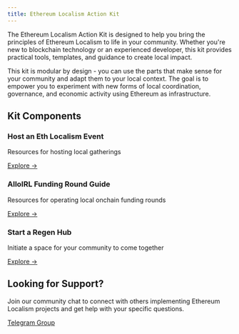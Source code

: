 ```yaml
---
title: Ethereum Localism Action Kit
---
```

The Ethereum Localism Action Kit is designed to help you bring the principles of Ethereum Localism to life in your community. Whether you're new to blockchain technology or an experienced developer, this kit provides practical tools, templates, and guidance to create local impact.

This kit is modular by design - you can use the parts that make sense for your community and adapt them to your local context. The goal is to empower you to experiment with new forms of local coordination, governance, and economic activity using Ethereum as infrastructure.

## Kit Components

<div class="home-grid">
  <div class="home-card">
    <h3>Host an Eth Localism Event</h3>
    <p>Resources for hosting local gatherings</p>
    <a href="/introduction">Explore →</a>
  </div>
  
  <div class="home-card">
    <h3>AlloIRL Funding Round Guide</h3>
    <p>Resources for operating local onchain funding rounds</p>
    <a href="/library">Explore →</a>
  </div>
  
  <div class="home-card">
    <h3>Start a Regen Hub</h3>
    <p>Initiate a space for your community to come together</p>
    <a href="/library/Implementation-Guides/Regen-Hub-Playbook">Explore →</a>
  </div>
</div>

## Looking for Support?

Join our community chat to connect with others implementing Ethereum Localism projects and get help with your specific questions.

[Telegram Group](https://v0-ethereumlocalism-website.vercel.app/introduction/action-kit#)